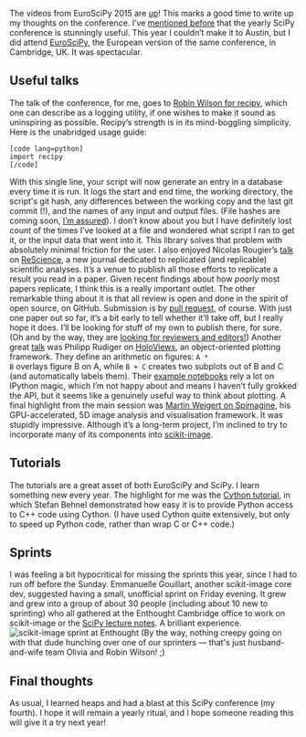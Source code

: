 <!--
.. title: EuroSciPy 2015 debrief
.. slug: euroscipy-2015-debrief
.. date: 2015-10-09 01:06:01
.. tags: Planet SciPy,Python,SciPy,conference,programming
.. category: 
.. link: 
.. description: 
.. type: text
.. has_math: no
.. status: published
.. wp-status: publish
-->

<html><body><p>The videos from EuroSciPy 2015 are <a href="https://www.youtube.com/playlist?list=PLYx7XA2nY5GeQCCugyvtnHMVLdhYlrRxH">up</a>! This marks a good time to write up my thoughts on the conference.
I’ve <a href="http://ilovesymposia.com/2015/03/23/go-to-scipy-2015/">mentioned before</a> that the yearly SciPy conference is stunningly useful. This year I couldn’t make it to Austin, but I did attend <a href="https://www.euroscipy.org/2015/">EuroSciPy</a>, the European version of the same conference, in Cambridge, UK. It was spectacular.

</p><h2>Useful talks</h2>

The talk of the conference, for me, goes to <a href="https://youtu.be/8tysix6Olgc">Robin Wilson for recipy</a>, which one can describe as a logging utility, if one wishes to make it sound as uninspiring as possible. Recipy’s strength is in its mind-boggling simplicity. Here is the unabridged usage guide:

```
[code lang=python]
import recipy
[/code]
```

With this single line, your script will now generate an entry in a database every time it is run. It logs the start and end time, the working directory, the script's git hash, any differences between the working copy and the last git commit (!), and the names of any input and output files. (File hashes are coming soon, <a href="https://twitter.com/sciremotesense/status/646951148608425984">I’m assured</a>).
I don’t know about you but I have definitely lost count of the times I’ve looked at a file and wondered what script I ran to get it, or the input data that went into it. This library solves that problem with absolutely minimal friction for the user.
I also enjoyed Nicolas Rougier’s <a href="https://youtu.be/orLYVhSrOwk">talk</a> on <a href="https://rescience.github.io">ReScience</a>, a new journal dedicated to replicated (and replicable) scientific analyses. It’s a venue to publish all those efforts to replicate a result you read in a paper. Given recent findings about how <em>poorly</em> most papers replicate, I think this is a really important outlet.
The other remarkable thing about it is that all review is open and done in the spirit of open source, on GitHub. Submission is by <a href="https://help.github.com/articles/using-pull-requests/">pull request</a>, of course. With just one paper out so far, it’s a bit early to tell whether it’ll take off, but I really hope it does. I’ll be looking for stuff of my own to publish there, for sure. (Oh and by the way, they are <a href="http://rescience.github.io/faq/">looking for reviewers and editors!</a>)
Another great <a href="https://youtu.be/_vMq8Z82poA">talk</a> was Philipp Rudiger on <a href="http://holoviews.org">HoloViews</a>, an object-oriented plotting framework. They define an arithmetic on figures: <code>A * B</code> overlays figure B on A, while <code>B + C</code> creates two subplots out of B and C (and automatically labels them). Their <a href="http://holoviews.org/Examples/index.html">example notebooks</a> rely a lot on IPython magic, which I’m not happy about and means I haven’t fully grokked the API, but it seems like a genuinely useful way to think about plotting.
A final highlight from the main session was <a href="https://youtu.be/MeFsmFTU2JQ">Martin Weigert on Spimagine</a>, his GPU-accelerated, 5D image analysis and visualisation framework. It was stupidly impressive. Although it’s a long-term project, I’m inclined to try to incorporate many of its components into <a href="http://scikit-image.org">scikit-image</a>.

<h2>Tutorials</h2>

The tutorials are a great asset of both EuroSciPy and SciPy. I learn something new every year. The highlight for me was the <a href="https://youtu.be/GmxZfZjEjZo">Cython tutorial</a>, in which Stefan Behnel demonstrated how easy it is to provide Python access to C++ code using Cython. (I have used Cython quite extensively, but only to speed up Python code, rather than wrap C or C++ code.)

<h2>Sprints</h2>

I was feeling a bit hypocritical for missing the sprints this year, since I had to run off before the Sunday. Emmanuelle Gouillart, another scikit-image core dev, suggested having a small, unofficial sprint on Friday evening. It grew and grew into a group of about 30 people (including about 10 new to sprinting) who all gathered at the Enthought Cambridge office to work on scikit-image or the <a href="http://www.scipy-lectures.org">SciPy lecture notes</a>. A brilliant experience.
<img src="https://pbs.twimg.com/media/CNg3PuJWgAAj0Qq.jpg" alt="scikit-image sprint at Enthought">
(By the way, nothing creepy going on with that dude hunching over one of our sprinters — that's just husband-and-wife team Olivia and Robin Wilson! ;)

<h2>Final thoughts</h2>

As usual, I learned heaps and had a blast at this SciPy conference (my fourth). I hope it will remain a yearly ritual, and I hope someone reading this will give it a try next year!</body></html>
